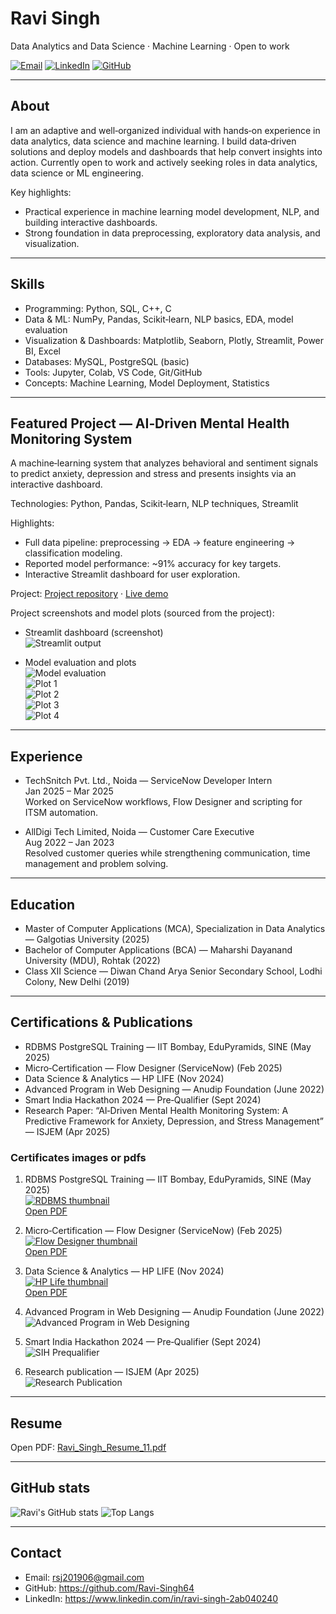 # Ravi Singh
Data Analytics and Data Science · Machine Learning · Open to work

[![Email](https://img.shields.io/badge/Email-rsj201906%40gmail.com-blue?style=flat-square&logo=gmail)](mailto:rsj201906@gmail.com)
[![LinkedIn](https://img.shields.io/badge/LinkedIn-ravi--singh-blue?style=flat-square&logo=linkedin)](https://www.linkedin.com/in/ravi-singh-2ab040240)
[![GitHub](https://img.shields.io/badge/GitHub-Ravi--Singh64-black?style=flat-square&logo=github)](https://github.com/Ravi-Singh64)

---

## About
I am an adaptive and well‑organized individual with hands‑on experience in data analytics, data science and machine learning. I build data‑driven solutions and deploy models and dashboards that help convert insights into action. Currently open to work and actively seeking roles in data analytics, data science or ML engineering.

Key highlights:
- Practical experience in machine learning model development, NLP, and building interactive dashboards.  
- Strong foundation in data preprocessing, exploratory data analysis, and visualization.

---

## Skills

- Programming: Python, SQL, C++, C  
- Data & ML: NumPy, Pandas, Scikit‑learn, NLP basics, EDA, model evaluation  
- Visualization & Dashboards: Matplotlib, Seaborn, Plotly, Streamlit, Power BI, Excel  
- Databases: MySQL, PostgreSQL (basic)  
- Tools: Jupyter, Colab, VS Code, Git/GitHub  
- Concepts: Machine Learning, Model Deployment, Statistics

---

## Featured Project — AI‑Driven Mental Health Monitoring System
A machine‑learning system that analyzes behavioral and sentiment signals to predict anxiety, depression and stress and presents insights via an interactive dashboard.

Technologies: Python, Pandas, Scikit‑learn, NLP techniques, Streamlit

Highlights:
- Full data pipeline: preprocessing → EDA → feature engineering → classification modeling.  
- Reported model performance: ~91% accuracy for key targets.  
- Interactive Streamlit dashboard for user exploration.

Project: [Project repository](https://github.com/Ravi-Singh64/AI-Driven-Mental-Health-Monitoring-System) · [Live demo](https://ai-driven-mental-health-monitoring-system-aeemfm5u6kr74muypcxl.streamlit.app/)

Project screenshots and model plots (sourced from the project):
- Streamlit dashboard (screenshot)  
  ![Streamlit output](https://raw.githubusercontent.com/Ravi-Singh64/AI-Driven-Mental-Health-Monitoring-System/main/images/streamlit%20output.png)

- Model evaluation and plots  
  ![Model evaluation](https://raw.githubusercontent.com/Ravi-Singh64/AI-Driven-Mental-Health-Monitoring-System/main/images/model%20evaluation.png)  
  ![Plot 1](https://raw.githubusercontent.com/Ravi-Singh64/AI-Driven-Mental-Health-Monitoring-System/main/images/plots1.png)  
  ![Plot 2](https://raw.githubusercontent.com/Ravi-Singh64/AI-Driven-Mental-Health-Monitoring-System/main/images/plot2.png)  
  ![Plot 3](https://raw.githubusercontent.com/Ravi-Singh64/AI-Driven-Mental-Health-Monitoring-System/main/images/plot3.png)  
  ![Plot 4](https://raw.githubusercontent.com/Ravi-Singh64/AI-Driven-Mental-Health-Monitoring-System/main/images/plot4.png)

---

## Experience

- TechSnitch Pvt. Ltd., Noida — ServiceNow Developer Intern  
  Jan 2025 – Mar 2025  
  Worked on ServiceNow workflows, Flow Designer and scripting for ITSM automation.

- AllDigi Tech Limited, Noida — Customer Care Executive  
  Aug 2022 – Jan 2023  
  Resolved customer queries while strengthening communication, time management and problem solving.

---

## Education

- Master of Computer Applications (MCA), Specialization in Data Analytics — Galgotias University (2025)  
- Bachelor of Computer Applications (BCA) — Maharshi Dayanand University (MDU), Rohtak (2022)  
- Class XII Science — Diwan Chand Arya Senior Secondary School, Lodhi Colony, New Delhi (2019)

---

## Certifications & Publications

- RDBMS PostgreSQL Training — IIT Bombay, EduPyramids, SINE (May 2025)  
- Micro‑Certification — Flow Designer (ServiceNow) (Feb 2025)  
- Data Science & Analytics — HP LIFE (Nov 2024)  
- Advanced Program in Web Designing — Anudip Foundation (June 2022)  
- Smart India Hackathon 2024 — Pre‑Qualifier (Sept 2024)  
- Research Paper: “AI‑Driven Mental Health Monitoring System: A Predictive Framework for Anxiety, Depression, and Stress Management” — ISJEM (Apr 2025)

### Certificates images or pdfs
1) RDBMS PostgreSQL Training — IIT Bombay, EduPyramids, SINE (May 2025)  
   [![RDBMS thumbnail](assets/certificates/RAVI-RDBMS-PostgreSQL-Certificate_thumb.png)](https://raw.githubusercontent.com/Ravi-Singh64/Ravi-Singh64/main/assets/certificates/RAVI-RDBMS-PostgreSQL-Certificate.pdf)  
   [Open PDF](https://raw.githubusercontent.com/Ravi-Singh64/Ravi-Singh64/main/assets/certificates/RAVI-RDBMS-PostgreSQL-Certificate.pdf)

2) Micro‑Certification — Flow Designer (ServiceNow) (Feb 2025)  
   [![Flow Designer thumbnail](assets/certificates/Ravi_Singh_flow_designer_thumb.png)](https://raw.githubusercontent.com/Ravi-Singh64/Ravi-Singh64/main/assets/certificates/Ravi_Singh_micro_certfication_Flow_Designer.pdf)  
   [Open PDF](https://raw.githubusercontent.com/Ravi-Singh64/Ravi-Singh64/main/assets/certificates/Ravi_Singh_micro_certfication_Flow_Designer.pdf)

3) Data Science & Analytics — HP LIFE (Nov 2024)  
   [![HP Life thumbnail](assets/certificates/Ravi_Singh_Hp_DataScience_cert_thumb.png)](https://raw.githubusercontent.com/Ravi-Singh64/Ravi-Singh64/main/assets/certificates/Ravi_Singh_Hp_DataScience_cert.pdf)  
   [Open PDF](https://raw.githubusercontent.com/Ravi-Singh64/Ravi-Singh64/main/assets/certificates/Ravi_Singh_Hp_DataScience_cert.pdf)

4) Advanced Program in Web Designing — Anudip Foundation (June 2022)  
   ![Advanced Program in Web Designing](assets/certificates/Ravi_Singh_Advance_program_Web_Designing_Anudip_Foundation.jpg)

5) Smart India Hackathon 2024 — Pre‑Qualifier (Sept 2024)  
   ![SIH Prequalifier](assets/certificates/Ravi_Singh_SIH_prequalifiers_2024_GU.jpg)

6) Research publication — ISJEM (Apr 2025)  
   ![Research Publication](assets/certificates/Ravi_Singh_research_paper_publication_certificate.jpg)

---

## Resume
Open PDF: [Ravi_Singh_Resume_11.pdf](https://raw.githubusercontent.com/Ravi-Singh64/Ravi-Singh64/main/resume/Ravi_Singh_Resume_11.pdf)

---

## GitHub stats

![Ravi's GitHub stats](https://github-readme-stats.vercel.app/api?username=Ravi-Singh64&show_icons=true&theme=default)
![Top Langs](https://github-readme-stats.vercel.app/api/top-langs/?username=Ravi-Singh64&layout=compact&theme=default)

---

## Contact
- Email: rsj201906@gmail.com  
- GitHub: https://github.com/Ravi-Singh64  
- LinkedIn: https://www.linkedin.com/in/ravi-singh-2ab040240
